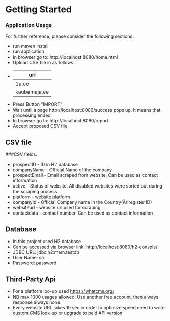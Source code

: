 # Getting Started

### Application Usage

For further reference, please consider the following sections:

* run maven install
* run application
* In browser go to: http://localhost:8080/home.html
* Upload CSV file in as follows:
*
  |  url |
  |---|
  | 1a.ee  |
  | kaubamaja.ee  |
* Press Button "IMPORT"
* Wait until a page http://localhost:8080/success pops up. It means that processing ended
* In browser go to: http://localhost:8080/report
* Accept proposed CSV file

## CSV file

###CSV fields:
* prospectID - ID in H2 database
* companyName -  Official Name of the company
* prospectEmail - Email scraped from website. Can be used as contact information
* active - Status of website. All disabled websites were sorted out during the scraping process.
* platform - website platform
* companyId - Official Company name in the Country(Äriregister ID)
* websiteurl - website url used for scraping
* contactdata - contact number.  Can be used as contact information

## Database
* In this project used H2 database 
* Can be accessed via browser link: http://localhost:8080/h2-console/
* JDBC URL: jdbc:h2:mem:testdb
* User Name: sa
* Password:	password

## Third-Party Api
* For a platform loo-up used https://whatcms.org/
* NB max 1000 usages allowed. Use another free account, then always response always none
* Every website URL takes 10 sec in order to optimize speed need to write custom CMS look-up or upgrade to paid API version


